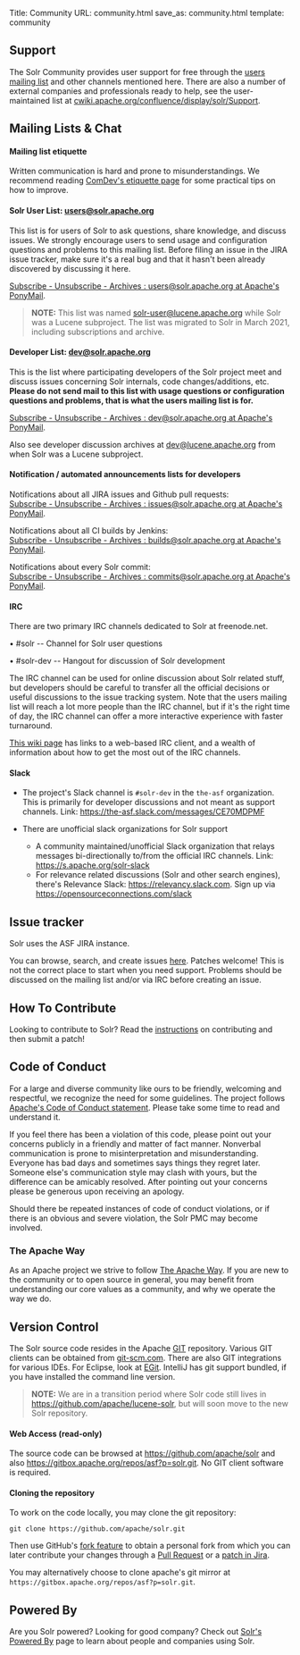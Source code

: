 Title: Community
URL: community.html
save_as: community.html
template: community

## Support ##

The Solr Community provides user support for free through the [users mailing list](#mailing-lists-irc) and other channels mentioned
here. There are also a number of external companies and professionals ready to help, see the user-maintained list at
[cwiki.apache.org/confluence/display/solr/Support](https://cwiki.apache.org/confluence/display/solr/Support).

<a name="mailing-lists-irc"></a>

## Mailing Lists & Chat ##

#### Mailing list etiquette

Written communication is hard and prone to misunderstandings. We recommend reading [ComDev's etiquette page](https://community.apache.org/contributors/etiquette) for some practical tips on how to improve.

#### Solr User List: users@solr.apache.org ####

This list is for users of Solr to ask questions, share knowledge, and discuss issues.  We strongly encourage
users to send usage and configuration questions and problems to this mailing list.  Before filing an issue in
the JIRA issue tracker, make sure it's a real bug and that it hasn't been already discovered by discussing it here.

[Subscribe - Unsubscribe - Archives : users@solr.apache.org at Apache's PonyMail](https://lists.apache.org/list.html?users@solr.apache.org).

> **NOTE:** This list was named [solr-user@lucene.apache.org](https://lists.apache.org/list.html?solr-user@lucene.apache.org) while Solr was a Lucene subproject. The list was migrated to Solr in March 2021, including subscriptions and archive.

#### Developer List: dev@solr.apache.org ####

This is the list where participating developers of the Solr project meet and discuss
issues concerning Solr internals, code changes/additions, etc. **Please do not send mail to this list with usage questions or configuration questions and problems, that is what the users mailing list is for.**

[Subscribe - Unsubscribe - Archives : dev@solr.apache.org at Apache's PonyMail](https://lists.apache.org/list.html?dev@solr.apache.org).

Also see developer discussion archives at [dev@lucene.apache.org](https://lists.apache.org/list.html?dev@lucene.apache.org) from when Solr was a Lucene subproject.

#### Notification / automated announcements lists for developers ####

Notifications about all JIRA issues and Github pull requests:  
[Subscribe - Unsubscribe - Archives : issues@solr.apache.org at Apache's PonyMail](https://lists.apache.org/list.html?issues@solr.apache.org).

Notifications about all CI builds by Jenkins:  
[Subscribe - Unsubscribe - Archives : builds@solr.apache.org at Apache's PonyMail](https://lists.apache.org/list.html?builds@solr.apache.org).

Notifications about every Solr commit:  
[Subscribe - Unsubscribe - Archives : commits@solr.apache.org at Apache's PonyMail](https://lists.apache.org/list.html?commits@solr.apache.org).

#### IRC  ####

There are two primary IRC channels dedicated to Solr at freenode.net.

• #solr -- Channel for Solr user questions

• #solr-dev -- Hangout for discussion of Solr development

The IRC channel can be used for online discussion about Solr related stuff,
but developers should be careful to transfer all the official decisions or useful discussions to the issue
tracking system.  Note that the users mailing list will reach a lot more people than the IRC channel,
but if it's the right time of day, the IRC channel can offer a more interactive experience with faster turnaround.

[This wiki page](https://cwiki.apache.org/confluence/display/SOLR/IRCChannels) has links to a web-based IRC client, and a
wealth of information about how to get the most out of the IRC channels.

#### Slack ####

* The project's Slack channel is `#solr-dev` in the `the-asf` organization. This is primarily for developer 
  discussions and not meant as support channels. Link: <https://the-asf.slack.com/messages/CE70MDPMF>

* There are unofficial slack organizations for Solr support
    * A community maintained/unofficial Slack organization that relays messages bi-directionally to/from the official IRC channels. Link: <https://s.apache.org/solr-slack>
    * For relevance related discussions (Solr and other search engines), there's Relevance Slack: <https://relevancy.slack.com>.    Sign up via <https://opensourceconnections.com/slack>

## Issue tracker ##

Solr uses the ASF JIRA instance.

You can browse, search, and create issues [here](https://issues.apache.org/jira/browse/SOLR).
Patches welcome!  This is not the correct place to start when you need support.  Problems should be
discussed on the mailing list and/or via IRC before creating an issue.

## How To Contribute ##

Looking to contribute to Solr?  Read the [instructions](https://cwiki.apache.org/confluence/display/SOLR/HowToContribute) on
contributing and then submit a patch!

## Code of Conduct ##

For a large and diverse community like ours to be friendly, welcoming and respectful, we recognize the need for some guidelines. The project follows [Apache's Code of Conduct statement](https://www.apache.org/foundation/policies/conduct). Please take some time to read and understand it.

If you feel there has been a violation of this code, please point out your concerns publicly in a friendly and matter of fact manner. Nonverbal communication is prone to misinterpretation and misunderstanding. Everyone has bad days and sometimes says things they regret later. Someone else's communication style may clash with yours, but the difference can be amicably resolved. After pointing out your concerns please be generous upon receiving an apology.

Should there be repeated instances of code of conduct violations, or if there is an obvious and severe violation, the Solr PMC may become involved.

### The Apache Way

As an Apache project we strive to follow [The Apache Way](http://theapacheway.com/). If you are new to the community or to open source in general, you may benefit from understanding our core values as a community, and why we operate the way we do.

## Version Control ##

The Solr source code resides in the Apache [GIT](http://git.apache.org) repository. Various GIT clients
can be obtained from [git-scm.com](https://git-scm.com/). There are also GIT integrations for various
IDEs. For Eclipse, look at [EGit](http://www.eclipse.org/egit/). IntelliJ has git support bundled, if you
have installed the command line version.

> **NOTE:** We are in a transition period where Solr code still lives in <https://github.com/apache/lucene-solr>, but will soon move to the new Solr repository.

#### Web Access (read-only) ####

The source code can be browsed at <https://github.com/apache/solr> and also <https://gitbox.apache.org/repos/asf?p=solr.git>.
No GIT client software is required.

#### Cloning the repository ####

To work on the code locally, you may clone the git repository:

    git clone https://github.com/apache/solr.git

Then use GitHub's [fork feature](https://docs.github.com/en/github/getting-started-with-github/fork-a-repo)
to obtain a personal fork from which you can later contribute your changes through a
[Pull Request](https://cwiki.apache.org/confluence/display/solr/HowToContribute#HowToContribute-WorkingwithGitHub)
or a [patch in Jira](https://cwiki.apache.org/confluence/display/solr/HowToContribute#HowToContribute-Generatingapatch).

You may alternatively choose to clone apache's git mirror at `https://gitbox.apache.org/repos/asf?p=solr.git`.

## Powered By ##

Are you Solr powered?  Looking for good company?  Check out
[Solr's Powered By](https://cwiki.apache.org/confluence/display/solr/PublicServers) page to learn about people and companies using Solr.
